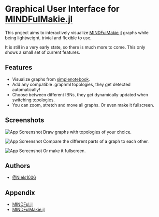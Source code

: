 
# Graphical User Interface for [MINDFulMakie.jl](https://github.com/UniStuttgart-IKR/MINDFulMakie.jl)

This project aims to interactively visualize [MINDFulMakie.jl](https://github.com/UniStuttgart-IKR/MINDFulMakie.jl) graphs while being lightweight, trivial and flexible to use. 

It is still in a very early state, so there is much more to come. This only shows a small set of current features.


## Features

- Visualize graphs from [simplenotebook](https://unistuttgart-ikr.github.io/MINDFulNotebookExamples.jl/simplenotebookexample.html).
- Add any compatible .graphml topologies, they get detected automatically!
- Choose between different IBNs, they get dynamically updated when switching topologies.
- You can zoom, stretch and move all graphs. Or even make it fullscreen.


## Screenshots

![App Screenshot](https://i.imgur.com/561Cu5J.png)
Draw graphs with topologies of your choice.

![App Screenshot](https://i.imgur.com/xU1wWht.png)
Compare the different parts of a graph to each other.

![App Screenshot](https://i.imgur.com/7oVSTz7.png)
Or make it fullscreen.


## Authors

- [@Niels1006](https://www.github.com/niels1006)


## Appendix

- [MINDFul.jl](https://github.com/UniStuttgart-IKR/MINDFul.jl)
- [MINDFulMakie.jl](https://github.com/UniStuttgart-IKR/MINDFulMakie.jl)


